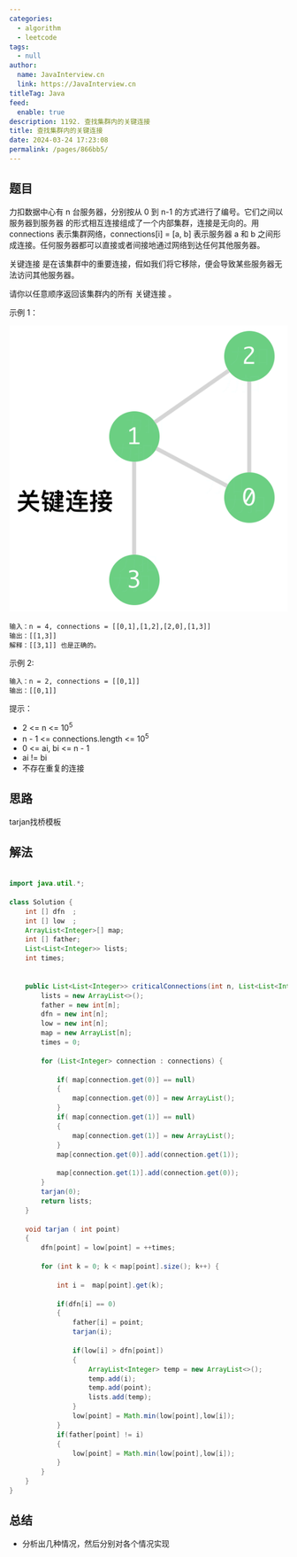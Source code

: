 ```yaml
---
categories: 
  - algorithm
  - leetcode
tags: 
  - null
author: 
  name: JavaInterview.cn
  link: https://JavaInterview.cn
titleTag: Java
feed: 
  enable: true
description: 1192. 查找集群内的关键连接
title: 查找集群内的关键连接
date: 2024-03-24 17:23:08
permalink: /pages/866bb5/
---
```



## 题目

力扣数据中心有 n 台服务器，分别按从 0 到 n-1 的方式进行了编号。它们之间以 服务器到服务器 的形式相互连接组成了一个内部集群，连接是无向的。用  connections 表示集群网络，connections[i] = [a, b] 表示服务器 a 和 b 之间形成连接。任何服务器都可以直接或者间接地通过网络到达任何其他服务器。

关键连接 是在该集群中的重要连接，假如我们将它移除，便会导致某些服务器无法访问其他服务器。

请你以任意顺序返回该集群内的所有 关键连接 。



示例 1：

![critical-connections-in-a-network.png](../../../media/pictures/leetcode/critical-connections-in-a-network.png)

    输入：n = 4, connections = [[0,1],[1,2],[2,0],[1,3]]
    输出：[[1,3]]
    解释：[[3,1]] 也是正确的。
示例 2:

    输入：n = 2, connections = [[0,1]]
    输出：[[0,1]]


提示：

* 2 <= n <= 10<sup>5</sup>
* n - 1 <= connections.length <= 10<sup>5</sup>
* 0 <= ai, bi <= n - 1
* ai != bi
* 不存在重复的连接

## 思路

tarjan找桥模板

## 解法
```java

import java.util.*;

class Solution {
    int [] dfn  ;
    int [] low  ;
    ArrayList<Integer>[] map;
    int [] father;
    List<List<Integer>> lists;
    int times;


    public List<List<Integer>> criticalConnections(int n, List<List<Integer>> connections) {
        lists = new ArrayList<>();
        father = new int[n];
        dfn = new int[n];
        low = new int[n];
        map = new ArrayList[n];
        times = 0;

        for (List<Integer> connection : connections) {

            if( map[connection.get(0)] == null)
            {
                map[connection.get(0)] = new ArrayList();
            }
            if( map[connection.get(1)] == null)
            {
                map[connection.get(1)] = new ArrayList();
            }
            map[connection.get(0)].add(connection.get(1));

            map[connection.get(1)].add(connection.get(0));
        }
        tarjan(0);
        return lists;
    }

    void tarjan ( int point)
    {
        dfn[point] = low[point] = ++times;

        for (int k = 0; k < map[point].size(); k++) {

            int i =  map[point].get(k);

            if(dfn[i] == 0)
            {
                father[i] = point;
                tarjan(i);

                if(low[i] > dfn[point])
                {
                    ArrayList<Integer> temp = new ArrayList<>();
                    temp.add(i);
                    temp.add(point);
                    lists.add(temp);
                }
                low[point] = Math.min(low[point],low[i]);
            }
            if(father[point] != i)
            {
                low[point] = Math.min(low[point],low[i]);
            }
        }
    }
}
```

## 总结

- 分析出几种情况，然后分别对各个情况实现 
